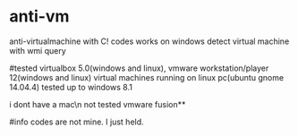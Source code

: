 # anti-vm
anti-virtualmachine with C!
codes works on windows
detect virtual machine with wmi query


#tested
virtualbox 5.0(windows and linux), vmware workstation/player 12(windows and linux)
virtual machines running on linux pc(ubuntu gnome 14.04.4)
tested up to windows 8.1

i dont have a mac\n
not tested vmware fusion**

#info
codes are not mine. I just held.
